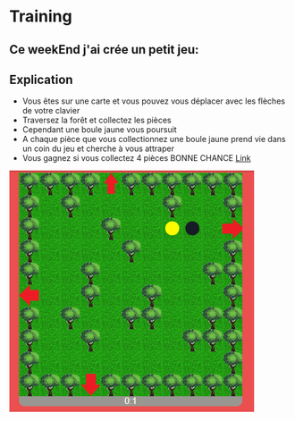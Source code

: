 # Training
## Ce weekEnd j'ai crée un petit jeu:
## Explication
* Vous êtes sur une carte et vous pouvez vous déplacer avec les flèches de votre clavier
* Traversez la forêt et collectez les pièces
* Cependant une boule jaune vous poursuit
* A chaque pièce que vous collectionnez une boule jaune prend vie dans un coin du jeu  et cherche à vous attraper
* Vous gagnez si vous collectez 4 pièces
      BONNE CHANCE
[Link](https://bruxellesflorian.github.io/entrainement/)

![](https://raw.githubusercontent.com/Bruxellesflorian/entrainement/master/Capture.PNG)
